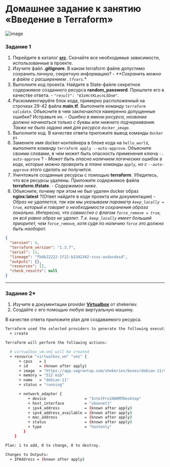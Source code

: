 # Домашнее задание к занятию «Введение в Terraform»

![image](https://github.com/malkops/nah/assets/44001733/f41b92ff-bb74-4667-a0e7-f2b791760af5)

### Задание 1

1. Перейдите в каталог [**src**](https://github.com/netology-code/ter-homeworks/tree/main/01/src). Скачайте все необходимые зависимости, использованные в проекте. 
2. Изучите файл **.gitignore**. В каком terraform файле допустимо сохранить личную, секретную информацию? - _**Сохранить можно в файле с расширением `.tfvars`.*_
3. Выполните код проекта. Найдите в State-файле секретное содержимое созданного ресурса **random_password**. Пришлите его в качестве ответа. - _*`"result": "63zHctKLecnL5Dnm"`.*_
4. Раскомментируйте блок кода, примерно расположенный на строчках 29-42 файла **main.tf**.
Выполните команду ```terraform validate```. Объясните в чем заключаются намеренно допущенные ошибки? Исправьте их. - _*Ошибка в имени ресурса, название должно начинаться только с буквы или нижнего подчеркивания. Также не было задано имя для ресурса `docker_image`.*_
5. Выполните код. В качестве ответа приложите вывод команды ```docker ps```
6. Замените имя docker-контейнера в блоке кода на ```hello_world```, выполните команду ```terraform apply --auto-approve```.
Объясните своими словами, в чем может быть опасность применения ключа  ```--auto-approve``` ? - _*Может быть опасна наличием логических ошибок в коде, которые можно проверить в плане команды `apply`, но с `--auto-approve` этого сделать не получится.*_
8. Уничтожьте созданные ресурсы с помощью **terraform**. Убедитесь, что все ресурсы удалены. Приложите содержимое файла **terraform.tfstate**. - _*Содержимое ниже.*_
9. Объясните, почему при этом не был удален docker образ **nginx:latest** ?(Ответ найдите в коде проекта или документации) - _*Образ не удаляется, так как мы указываем параметр `keep_locally = true`, который и говорит о необходимости сохранения образа локально. Интересно, что совместно с флагом `force_remove = true`, он всё равно образ не удалет. Т.е. `keep_locally` имеет больший приоритет, чем `force_remove`, хотя судя по наличию `force` это должно быть наоборот.*_

```json
{
  "version": 4,
  "terraform_version": "1.3.7",
  "serial": 11,
  "lineage": "fb4b22222-1f22-b2342342-ssss-asdasdasd",
  "outputs": {},
  "resources": [],
  "check_results": null
}
```

------

### Задание 2*

1. Изучите в документации provider [**Virtualbox**](https://registry.tfpla.net/providers/shekeriev/virtualbox/latest/docs/overview/index) от 
shekeriev.
2. Создайте с его помощью любую виртуальную машину.

В качестве ответа приложите plan для создаваемого ресурса.

```bash
Terraform used the selected providers to generate the following execution plan. Resource actions are indicated with the following symbols:
  + create

Terraform will perform the following actions:

  # virtualbox_vm.vm1 will be created
  + resource "virtualbox_vm" "vm1" {
      + cpus   = 1
      + id     = (known after apply)
      + image  = "https://app.vagrantup.com/shekeriev/boxes/debian-11/versions/0.2/providers/virtualbox.box"
      + memory = "512 mib"
      + name   = "debian-11"
      + status = "running"

      + network_adapter {
          + device                 = "IntelPro1000MTDesktop"
          + host_interface         = "vboxnet1"
          + ipv4_address           = (known after apply)
          + ipv4_address_available = (known after apply)
          + mac_address            = (known after apply)
          + status                 = (known after apply)
          + type                   = "hostonly"
        }
    }

Plan: 1 to add, 0 to change, 0 to destroy.

Changes to Outputs:
  + IPAddress = (known after apply)
```
